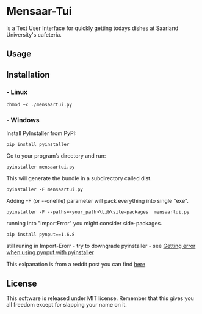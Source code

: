 # Mensaar-Tui
is a Text User Interface for quickly getting todays dishes at Saarland University's cafeteria.

## Usage


## Installation
### - Linux
```
chmod +x ./mensaartui.py
```
### - Windows
Install PyInstaller from PyPI:
```
pip install pyinstaller
```
Go to your program’s directory and run:
```
pyinstaller mensaartui.py
```
This will generate the bundle in a subdirectory called dist.
```
pyinstaller -F mensaartui.py
```
Adding -F (or --onefile) parameter will pack everything into single "exe".
```
pyinstaller -F --paths=<your_path>\Lib\site-packages  mensaartui.py
```
running into "ImportError" you might consider side-packages.
```
pip install pynput==1.6.8
```
still runing in Import-Erorr - try to downgrade pyinstaller - see [Getting error when using pynput with pyinstaller](https://stackoverflow.com/questions/63681770/getting-error-when-using-pynput-with-pyinstaller)

This exlpanation is from a reddit post you can find [here](https://stackoverflow.com/questions/5458048/how-can-i-make-a-python-script-standalone-executable-to-run-without-any-dependen)

## License
This software is released under MIT license. Remember that this gives you all freedom except for slapping your name on it.
